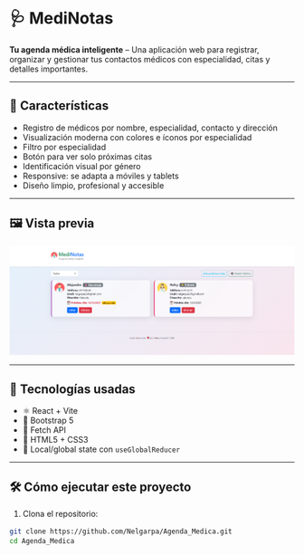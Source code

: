 # 🩺 MediNotas

**Tu agenda médica inteligente** – Una aplicación web para registrar, organizar y gestionar tus contactos médicos con especialidad, citas y detalles importantes.

---

## 🌟 Características

- Registro de médicos por nombre, especialidad, contacto y dirección
- Visualización moderna con colores e íconos por especialidad
- Filtro por especialidad
- Botón para ver solo próximas citas
- Identificación visual por género
- Responsive: se adapta a móviles y tablets
- Diseño limpio, profesional y accesible

---

## 🖼️ Vista previa

![Captura de MediNotas](./src/assets/img/preview.png)


---

## 🚀 Tecnologías usadas

- ⚛️ React + Vite
- 🎨 Bootstrap 5
- 💾 Fetch API
- 🧩 HTML5 + CSS3
- 🎯 Local/global state con `useGlobalReducer`

---

## 🛠️ Cómo ejecutar este proyecto

1. Clona el repositorio:

```bash
git clone https://github.com/Nelgarpa/Agenda_Medica.git
cd Agenda_Medica
